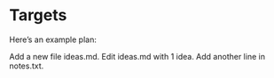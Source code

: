 # Targets

Here’s an example plan:

Add a new file ideas.md.
Edit ideas.md with 1 idea.
Add another line in notes.txt.

